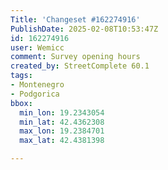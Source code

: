 ```yaml
---
Title: 'Changeset #162274916'
PublishDate: 2025-02-08T10:53:47Z
id: 162274916
user: Wemicc
comment: Survey opening hours
created_by: StreetComplete 60.1
tags:
- Montenegro
- Podgorica
bbox:
  min_lon: 19.2343054
  min_lat: 42.4362308
  max_lon: 19.2384701
  max_lat: 42.4381398

---
```

